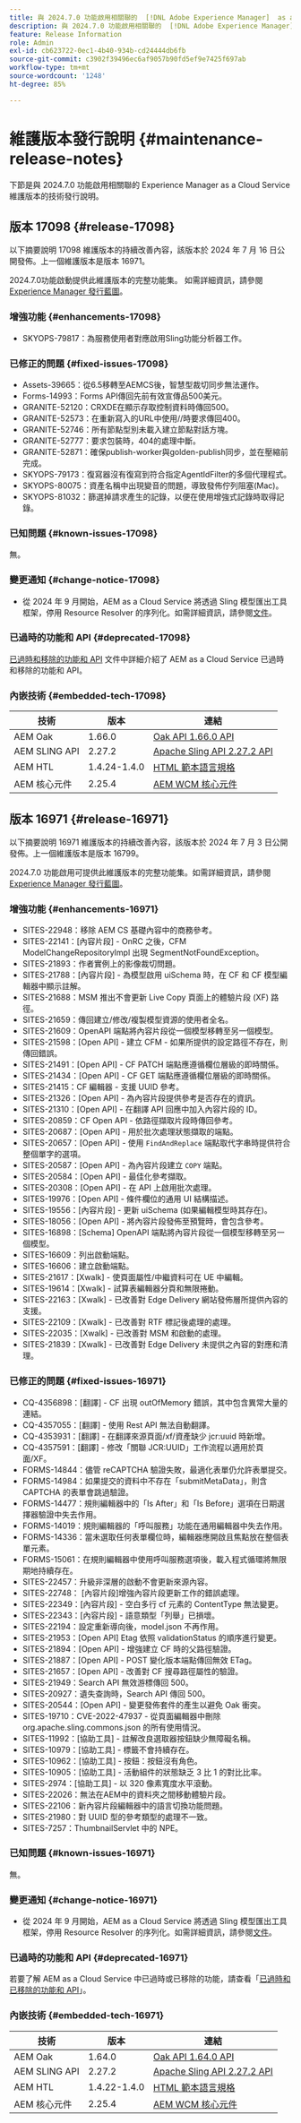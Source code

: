 ```yaml
---
title: 與 2024.7.0 功能啟用相關聯的  [!DNL Adobe Experience Manager]  as a Cloud Service 維護版本發行說明。
description: 與 2024.7.0 功能啟用相關聯的  [!DNL Adobe Experience Manager]  as a Cloud Service 維護版本發行說明。
feature: Release Information
role: Admin
exl-id: cb623722-0ec1-4b40-934b-cd24444db6fb
source-git-commit: c3902f39496ec6af9057b90fd5ef9e7425f697ab
workflow-type: tm+mt
source-wordcount: '1248'
ht-degree: 85%

---
```


# 維護版本發行說明 {#maintenance-release-notes}

下節是與 2024.7.0 功能啟用相關聯的 Experience Manager as a Cloud Service 維護版本的技術發行說明。

## 版本 17098 {#release-17098}

以下摘要說明 17098 維護版本的持續改善內容，該版本於 2024 年 7 月 16 日公開發佈。上一個維護版本是版本 16971。

2024.7.0功能啟動提供此維護版本的完整功能集。 如需詳細資訊，請參閱 [Experience Manager 發行藍圖](https://experienceleague.adobe.com/zh-hant/docs/experience-manager-release-information/aem-release-updates/update-releases-roadmap)。

### 增強功能 {#enhancements-17098}

* SKYOPS-79817：為服務使用者對應啟用Sling功能分析器工作。

### 已修正的問題 {#fixed-issues-17098}

* Assets-39665：從6.5移轉至AEMCS後，智慧型裁切同步無法運作。
* Forms-14993：Forms API傳回先前有效宣傳品500美元。
* GRANITE-52120：CRXDE在顯示存取控制資料時傳回500。
* GRANITE-52573：在重新寫入的URL中使用//時要求傳回400。
* GRANITE-52746：所有節點型別未載入建立節點對話方塊。
* GRANITE-52777：要求包裝時，404的處理中斷。
* GRANITE-52871：確保publish-worker與golden-publish同步，並在壓縮前完成。
* SKYOPS-79173：復寫器沒有復寫到符合指定AgentIdFilter的多個代理程式。
* SKYOPS-80075：資產名稱中出現變音的問題，導致發佈佇列阻塞(Mac)。
* SKYOPS-81032：篩選掉請求產生的記錄，以便在使用增強式記錄時取得記錄。

### 已知問題 {#known-issues-17098}

無。

### 變更通知 {#change-notice-17098}

* 從 2024 年 9 月開始，AEM as a Cloud Service 將透過 Sling 模型匯出工具框架，停用 Resource Resolver 的序列化。如需詳細資訊，請參閱[文件](/help/implementing/developing/hybrid/disallow-the-serialization-of-resourceresolvers-via-sling-model-exporter.md)。

### 已過時的功能和 API {#deprecated-17098}

 [已過時和移除的功能和 API](/help/release-notes/deprecated-removed-features.md) 文件中詳細介紹了 AEM as a Cloud Service 已過時和移除的功能和 API。

### 內嵌技術 {#embedded-tech-17098}

| 技術 | 版本 | 連結 |
|---|---|---|
| AEM Oak | 1.66.0 | [Oak API 1.66.0 API](https://www.javadoc.io/doc/org.apache.jackrabbit/oak-api/1.66.0/index.html) |
| AEM SLING API | 2.27.2 | [Apache Sling API 2.27.2 API](https://www.javadoc.io/doc/org.apache.sling/org.apache.sling.api/latest/index.html) |
| AEM HTL | 1.4.24-1.4.0 | [HTML 範本語言規格](https://github.com/adobe/htl-spec) |
| AEM 核心元件 | 2.25.4 | [AEM WCM 核心元件](https://github.com/adobe/aem-core-wcm-components) |

## 版本 16971 {#release-16971}

以下摘要說明 16971 維護版本的持續改善內容，該版本於 2024 年 7 月 3 日公開發佈。上一個維護版本是版本 16799。

2024.7.0 功能啟用可提供此維護版本的完整功能集。如需詳細資訊，請參閱 [Experience Manager 發行藍圖](https://experienceleague.adobe.com/zh-hant/docs/experience-manager-release-information/aem-release-updates/update-releases-roadmap)。

### 增強功能 {#enhancements-16971}

* SITES-22948：移除 AEM CS 基礎內容中的商務參考。
* SITES-22141：[內容片段] - OnRC 之後，CFM ModelChangeRepositoryImpl 出現 SegmentNotFoundException。
* SITES-21893：作者實例上的影像裁切問題。
* SITES-21788：[內容片段] - 為模型啟用 uiSchema 時，在 CF 和 CF 模型編輯器中顯示註解。
* SITES-21688：MSM 推出不會更新 Live Copy 頁面上的體驗片段 (XF) 路徑。
* SITES-21659：傳回建立/修改/複製模型資源的使用者全名。
* SITES-21609：OpenAPI 端點將內容片段從一個模型移轉至另一個模型。
* SITES-21598：[Open API] - 建立 CFM - 如果所提供的設定路徑不存在，則傳回錯誤。
* SITES-21491：[Open API] - CF PATCH 端點應遵循欄位層級的即時關係。
* SITES-21434：[Open API] - CF GET 端點應遵循欄位層級的即時關係。
* SITES-21415：CF 編輯器 - 支援 UUID 參考。
* SITES-21326：[Open API] - 為內容片段提供參考是否存在的資訊。
* SITES-21310：[Open API] - 在翻譯 API 回應中加入內容片段的 ID。
* SITES-20859：CF Open API - 依路徑擷取片段時傳回參考。
* SITES-20687：[Open API] - 用於批次處理狀態擷取的端點。
* SITES-20657：[Open API] - 使用 `FindAndReplace` 端點取代字串時提供符合整個單字的選項。
* SITES-20587：[Open API] - 為內容片段建立 `COPY` 端點。
* SITES-20584：[Open API] - 最佳化參考擷取。
* SITES-20308：[Open API] - 在 API 上啟用批次處理。
* SITES-19976：[Open API] - 條件欄位的通用 UI 結構描述。
* SITES-19556：[內容片段] - 更新 uiSchema (如果編輯模型時其存在)。
* SITES-18056：[Open API] - 將內容片段發佈至預覽時，會包含參考。
* SITES-16898：[Schema] OpenAPI 端點將內容片段從一個模型移轉至另一個模型。
* SITES-16609：列出啟動端點。
* SITES-16606：建立啟動端點。
* SITES-21617：[Xwalk] - 使頁面屬性/中繼資料可在 UE 中編輯。
* SITES-19614：[Xwalk] - 試算表編輯器分頁和無限捲動。
* SITES-22163：[Xwalk] - 已改善對 Edge Delivery 網站發佈層所提供內容的支援。
* SITES-22109：[Xwalk] - 已改善對 RTF 標記後處理的處理。
* SITES-22035：[Xwalk] - 已改善對 MSM 和啟動的處理。
* SITES-21839：[Xwalk] - 已改善對 Edge Delivery 未提供之內容的對應和清理。

### 已修正的問題 {#fixed-issues-16971}

* CQ-4356898：[翻譯] - CF 出現 outOfMemory 錯誤，其中包含異常大量的連結。
* CQ-4357055：[翻譯] - 使用 Rest API 無法自動翻譯。
* CQ-4353931：[翻譯] - 在翻譯來源頁面/xf/資產缺少 jcr:uuid 時新增。
* CQ-4357591：[翻譯] - 修改「關聯 JCR:UUID」工作流程以適用於頁面/XF。
* FORMS-14844：儘管 reCAPTCHA 驗證失敗，最適化表單仍允許表單提交。
* FORMS-14984：如果提交的資料中不存在「submitMetaData」，則含 CAPTCHA 的表單會跳過驗證。
* FORMS-14477：規則編輯器中的「Is After」和「Is Before」選項在日期選擇器驗證中失去作用。
* FORMS-14019：規則編輯器的「呼叫服務」功能在通用編輯器中失去作用。
* FORMS-14336：當未選取任何表單欄位時，編輯器應開啟且焦點放在整個表單元素。
* FORMS-15061：在規則編輯器中使用呼叫服務選項後，載入程式循環將無限期地持續存在。
* SITES-22457：升級非深層的啟動不會更新來源內容。
* SITES-22748： [內容片段]增強內容片段更新工作的錯誤處理。
* SITES-22349：[內容片段] - 空白多行 cf 元素的 ContentType 無法變更。
* SITES-22343：[內容片段] - 語意類型「列舉」已損壞。
* SITES-22194：設定重新導向後，model.json 不再作用。
* SITES-21953：[Open API] Etag 依照 validationStatus 的順序進行變更。
* SITES-21894：[Open API] - 增強建立 CF 時的父路徑驗證。
* SITES-21887：[Open API] - POST 變化版本端點傳回無效 ETag。
* SITES-21657：[Open API] - 改善對 CF 搜尋路徑屬性的驗證。
* SITES-21949：Search API 無效游標傳回 500。
* SITES-20927：遺失查詢時，Search API 傳回 500。
* SITES-20544：[Open API] - 變更發佈套件的產生以避免 Oak 衝突。
* SITES-19710：CVE-2022-47937 - 從頁面編輯器中刪除 org.apache.sling.commons.json 的所有使用情況。
* SITES-11992：[協助工具] - 註解改良選取器按鈕缺少無障礙名稱。
* SITES-10979：[協助工具] - 標籤不會持續存在。
* SITES-10962：[協助工具] - 按鈕：按鈕沒有角色。
* SITES-10905：[協助工具] - 活動組件的狀態缺乏 3 比 1 的對比比率。
* SITES-2974：[協助工具] - 以 320 像素寬度水平滾動。
* SITES-22026：無法在AEM中的資料夾之間移動體驗片段。
* SITES-22106：新內容片段編輯器中的語言切換功能問題。
* SITES-21980：對 UUID 型的參考類型的處理不一致。
* SITES-7257：ThumbnailServlet 中的 NPE。

### 已知問題 {#known-issues-16971}

無。

### 變更通知 {#change-notice-16971}

* 從 2024 年 9 月開始，AEM as a Cloud Service 將透過 Sling 模型匯出工具框架，停用 Resource Resolver 的序列化。如需詳細資訊，請參閱[文件](/help/implementing/developing/hybrid/disallow-the-serialization-of-resourceresolvers-via-sling-model-exporter.md)。

### 已過時的功能和 API {#deprecated-16971}

若要了解 AEM as a Cloud Service 中已過時或已移除的功能，請查看「[已過時和已移除的功能和 API](/help/release-notes/deprecated-removed-features.md)」。

### 內嵌技術 {#embedded-tech-16971}

| 技術 | 版本 | 連結 |
|---|---|---|
| AEM Oak | 1.64.0 | [Oak API 1.64.0 API](https://www.javadoc.io/doc/org.apache.jackrabbit/oak-api/1.64.0/index.html) |
| AEM SLING API | 2.27.2 | [Apache Sling API 2.27.2 API](https://www.javadoc.io/doc/org.apache.sling/org.apache.sling.api/latest/index.html) |
| AEM HTL | 1.4.22-1.4.0 | [HTML 範本語言規格](https://github.com/adobe/htl-spec) |
| AEM 核心元件 | 2.25.4 | [AEM WCM 核心元件](https://github.com/adobe/aem-core-wcm-components) |
